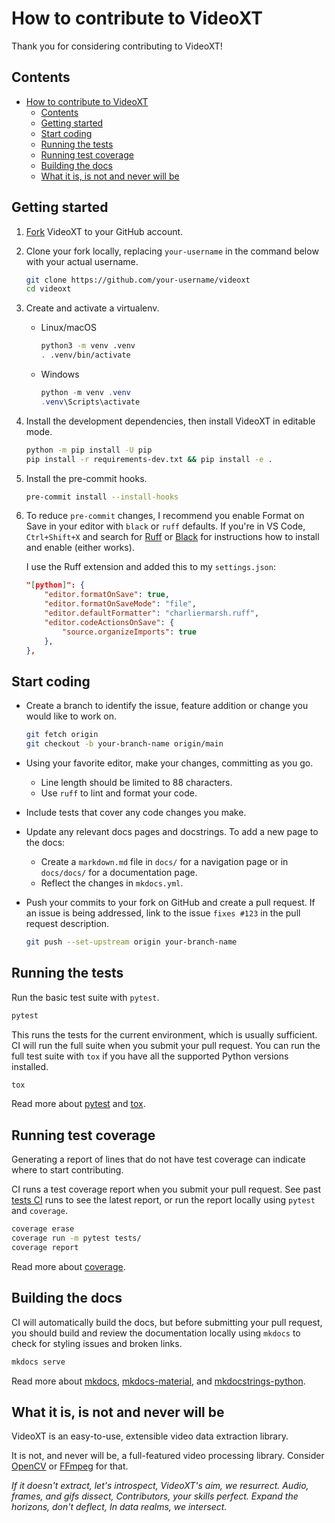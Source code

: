 # How to contribute to VideoXT

Thank you for considering contributing to VideoXT!

## Contents

- [How to contribute to VideoXT](#how-to-contribute-to-videoxt)
  - [Contents](#contents)
  - [Getting started](#getting-started)
  - [Start coding](#start-coding)
  - [Running the tests](#running-the-tests)
  - [Running test coverage](#running-test-coverage)
  - [Building the docs](#building-the-docs)
  - [What it is, is not and never will be](#what-it-is-is-not-and-never-will-be)

## Getting started

1. [Fork](https://github.com/gurrutia/videoxt/fork) VideoXT to your GitHub account.

2. Clone your fork locally, replacing `your-username` in the command below with your actual username.

    ```sh
    git clone https://github.com/your-username/videoxt
    cd videoxt
    ```

3. Create and activate a virtualenv.

    - Linux/macOS

         ```sh
         python3 -m venv .venv
         . .venv/bin/activate
         ```

    - Windows

        ```powershell
        python -m venv .venv
        .venv\Scripts\activate
         ```

4. Install the development dependencies, then install VideoXT in editable mode.

    ```sh
    python -m pip install -U pip
    pip install -r requirements-dev.txt && pip install -e .
    ```

5. Install the pre-commit hooks.

    ```sh
    pre-commit install --install-hooks
    ```

6. To reduce `pre-commit` changes, I recommend you enable Format on Save in your editor with `black` or `ruff` defaults. If you're in VS Code, `Ctrl+Shift+X` and search for [Ruff](https://marketplace.visualstudio.com/items?itemName=charliermarsh.ruff) or [Black](https://marketplace.visualstudio.com/items?itemName=ms-python.black-formatter) for instructions how to install and enable (either works).

    I use the Ruff extension and added this to my `settings.json`:

    ```json
    "[python]": {
        "editor.formatOnSave": true,
        "editor.formatOnSaveMode": "file",
        "editor.defaultFormatter": "charliermarsh.ruff",
        "editor.codeActionsOnSave": {
            "source.organizeImports": true
        },
    },
    ```

## Start coding

- Create a branch to identify the issue, feature addition or change you would like to work on.

    ```sh
    git fetch origin
    git checkout -b your-branch-name origin/main
    ```

- Using your favorite editor, make your changes, committing as you go.
  - Line length should be limited to 88 characters.
  - Use `ruff` to lint and format your code.
- Include tests that cover any code changes you make.
- Update any relevant docs pages and docstrings. To add a new page to the docs:
  - Create a `markdown.md` file in `docs/` for a navigation page or in `docs/docs/` for a documentation page.
  - Reflect the changes in `mkdocs.yml`.
- Push your commits to your fork on GitHub and create a pull request. If an issue is being addressed, link to the issue `fixes #123` in the pull request description.

    ```sh
    git push --set-upstream origin your-branch-name
    ```

## Running the tests

Run the basic test suite with `pytest`.

```sh
pytest
```

This runs the tests for the current environment, which is usually sufficient. CI will run the full suite when you submit your pull request. You can run the full test suite with `tox` if you have all the supported Python versions installed.

```sh
tox
```

Read more about [pytest](https://docs.pytest.org) and [tox](https://tox.readthedocs.io).

## Running test coverage

Generating a report of lines that do not have test coverage can indicate where to start contributing.

CI runs a test coverage report when you submit your pull request. See past [tests CI](https://github.com/gurrutia/videoxt/actions/workflows/tox.yml) runs to see the latest report, or run the report locally using `pytest` and `coverage`.

```sh
coverage erase
coverage run -m pytest tests/
coverage report
```

Read more about [coverage](https://coverage.readthedocs.io).

## Building the docs

CI will automatically build the docs, but before submitting your pull request, you should build and review the documentation locally using `mkdocs` to check for styling issues and broken links.

```sh
mkdocs serve
```

Read more about [mkdocs](https://www.mkdocs.org), [mkdocs-material](https://squidfunk.github.io/mkdocs-material), and [mkdocstrings-python](https://mkdocstrings.github.io/python/).

## What it is, is not and never will be

VideoXT is an easy-to-use, extensible video data extraction library.

It is not, and never will be, a full-featured video processing library. Consider [OpenCV](https://opencv.org/) or [FFmpeg](https://ffmpeg.org/) for that.

*If it doesn't extract, let's introspect,
VideoXT's aim, we resurrect.
Audio, frames, and gifs dissect,
Contributors, your skills perfect.
Expand the horizons, don't deflect,
In data realms, we intersect.*
